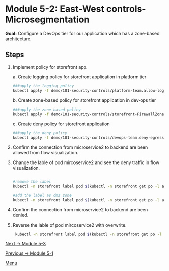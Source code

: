 # Module 5-2: East-West controls-Microsegmentation

**Goal:** Configure a DevOps tier for our application which has a zone-based architecture.

## Steps



1. Implement policy for storefront app. 

   

    a. Create logging policy for storefront application in platform tier 
    ```bash
    ###apply the logging policy
    kubectl apply -f demo/101-security-controls/platform-team.allow-logging.yaml
    ```

    
    b. Create zone-based policy for storefront application in dev-ops tier
    ```bash
    ###apply the zone-based policy
    kubectl apply -f demo/101-security-controls/storefront-FirewallZonesPolicies.yaml
    ```

    c. Create deny policy for storefront application 

    ```bash
    ###apply the deny policy
    kubectl apply -f demo/101-security-controls/devops-team.deny-egress-storefront.yaml
    ```
   
2. Confirm the connection from microservice2 to backend are been allowed from flow visualization.


3. Change the lable of pod mircoservice2 and see the deny traffic in flow visualization. 

    ```bash

    #remove the label 
    kubectl -n storefront label pod $(kubectl -n storefront get po -l app=microservice2 -ojsonpath='{.items[0].metadata.name}') fw-zone-

    #add the label as dmz zone
    kubectl -n storefront label pod $(kubectl -n storefront get po -l app=microservice2 -ojsonpath='{.items[0].metadata.name}')  fw-zone=dmz
    ```

4. Confirm the connection from microservice2 to backend are been denied.


5. Reverse the lable of pod mircoservice2 with overwrite. 
   
   ```bash
    kubectl -n storefront label pod $(kubectl -n storefront get po -l app=microservice2 -ojsonpath='{.items[0].metadata.name}') fw-zone=trusted --overwrite
    ```



[Next -> Module 5-3](../modules/host-protection.md)

[Previous -> Module 5-1](../modules/app-service-control.md)

[Menu](../README.md)